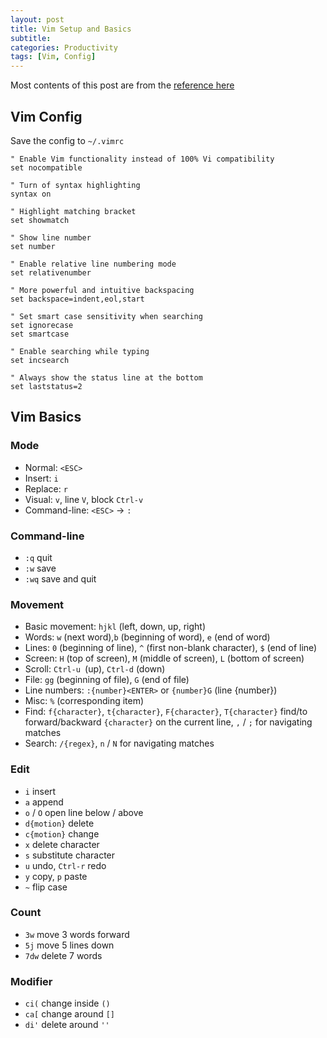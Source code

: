 ```yaml
---
layout: post
title: Vim Setup and Basics
subtitle: 
categories: Productivity
tags: [Vim, Config]
---
```


Most contents of this post are from the [reference here](https://missing.csail.mit.edu/2020/editors/)

## Vim Config

Save the config to `~/.vimrc`

```
" Enable Vim functionality instead of 100% Vi compatibility
set nocompatible

" Turn of syntax highlighting
syntax on

" Highlight matching bracket
set showmatch

" Show line number
set number

" Enable relative line numbering mode
set relativenumber

" More powerful and intuitive backspacing
set backspace=indent,eol,start

" Set smart case sensitivity when searching
set ignorecase
set smartcase

" Enable searching while typing
set incsearch

" Always show the status line at the bottom
set laststatus=2
```

## Vim Basics

### Mode
- Normal: `<ESC>`
- Insert: `i`
- Replace: `r`
- Visual: `v`, line `V`, block `Ctrl-v`
- Command-line: `<ESC>` -> `:`

### Command-line
- `:q` quit
- `:w` save
- `:wq` save and quit

### Movement
- Basic movement: `hjkl` (left, down, up, right)
- Words: `w` (next word),`b` (beginning of word), `e` (end of word)
- Lines: `0` (beginning of line), `^` (first non-blank character), `$` (end of line)
- Screen: `H` (top of screen), `M` (middle of screen), `L` (bottom of screen)
- Scroll: `Ctrl-u `(up), `Ctrl-d` (down)
- File: `gg` (beginning of file), `G` (end of file)
- Line numbers: `:{number}<ENTER>` or `{number}G` (line {number})
- Misc: `%` (corresponding item)
- Find: `f{character}`, `t{character}`, `F{character}`, `T{character}`
    find/to forward/backward `{character}` on the current line, `,` / `;` for navigating matches
- Search: `/{regex}`, `n` / `N` for navigating matches

### Edit
- `i` insert
- `a` append
- `o` / `O` open line below / above
- `d{motion}` delete
- `c{motion}` change
- `x` delete character
- `s` substitute character
- `u` undo, `Ctrl-r` redo
- `y` copy, `p` paste
- `~` flip case

### Count
- `3w` move 3 words forward
- `5j` move 5 lines down
- `7dw` delete 7 words

### Modifier
- `ci(` change inside `()`
- `ca[` change around `[]`
- `di'` delete around `''` 
